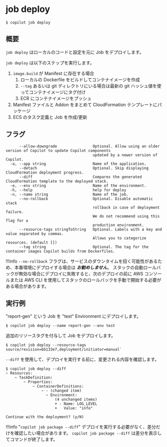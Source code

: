 # job deploy
```console
$ copilot job deploy
```

## 概要

`job deploy` はローカルのコードと設定を元に Job をデプロイします。

`job deploy` は以下のステップを実行します。

1. `image.build` が Manifest に存在する場合
    1. ローカルの Dockerfile をビルドしてコンテナイメージを作成
    2. `--tag` あるいは git ディレクトリにいる場合は最新の git ハッシュ値を使ってコンテナイメージにタグ付け
    3. ECR にコンテナイメージをプッシュ
2. Manifest ファイルと Addon をまとめて CloudFormation テンプレートにパッケージ
3. ECS のタスク定義と Job を作成/更新

## フラグ

```
      --allow-downgrade                Optional. Allow using an older version of Copilot to update Copilot components
                                       updated by a newer version of Copilot.
  -a, --app string                     Name of the application.
      --detach                         Optional. Skip displaying CloudFormation deployment progress.
      --diff                           Compares the generated CloudFormation template to the deployed stack.
  -e, --env string                     Name of the environment.
  -h, --help                           help for deploy
  -n, --name string                    Name of the job.
      --no-rollback                    Optional. Disable automatic stack
                                       rollback in case of deployment failure.
                                       We do not recommend using this flag for a
                                       production environment.
      --resource-tags stringToString   Optional. Labels with a key and value separated by commas.
                                       Allows you to categorize resources. (default [])
      --tag string                     Optional. The tag for the container images Copilot builds from Dockerfiles.
```

!!!info
`--no-rollback` フラグは、サービスのダウンタイムを招く可能性があるため、本番環境にデプロイする場合は ***お勧めしません***。
スタックの自動ロールバックが無効な場合にデプロイに失敗すると、次のデプロイの前に AWS コンソールまたは AWS CLI を使用してスタックのロールバックを手動で開始する必要がある場合があります。

## 実行例

"report-gen" という Job を "test" Environment にデプロイします。
```console
$ copilot job deploy --name report-gen --env test
```

追加のリソースタグを付与して Job をデプロイします。
```console
$ copilot job deploy --resource-tags source/revision=bb133e7,deployment/initiator=manual`
```

`--diff` を使用して、デプロイを実行する前に、変更される内容を確認します。
```console
$ copilot job deploy --diff
~ Resources:
    ~ TaskDefinition:
        ~ Properties:
            ~ ContainerDefinitions:
                ~ - (changed item)
                  ~ Environment:
                      (4 unchanged items)
                      + - Name: LOG_LEVEL
                      +   Value: "info"

Continue with the deployment? (y/N)
```

!!!info "`copilot job package --diff`"
    デプロイを実行する必要がなく、差分だけを確認したい場合があります。
    `copilot job package --diff` は差分を表示してコマンドが終了します。

